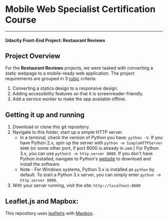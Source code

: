# Mobile Web Specialist Certification Course
---
#### Udacity Front-End Project: Restaurant Reviews

## Project Overview

For the **Restaurant Reviews** projects, we were tasked with converting a static webpage to a mobile-ready web application. The project requirements are grouped in 3 [rubic](https://review.udacity.com/#!/rubrics/1090/view) criteria:

1. Converting a statics design to a responsive design.
2. Adding accessibility features so that it is screenreader-friendly.
3. Add a service worker to make the app available offline.

## Getting it up and running
1. Download or clone this git repository.
2. Navigate to this folder, start up a simple HTTP server.
    * In a terminal, check the version of Python you have: `python -V`. If you have Python 2.x, spin up the server with `python -m SimpleHTTPServer 8000` (or some other port, if port 8000 is already in use.) For Python 3.x, you can use `python3 -m http.server 8000`. If you don't have Python installed, navigate to Python's [website](https://www.python.org/) to download and install the software.
    * Note -  For Windows systems, Python 3.x is installed as `python` by default. To start a Python 3.x server, you can simply enter `python -m http.server 8000`.
2. With your server running, visit the site: `http://localhost:8000`

## Leaflet.js and Mapbox:

This repository uses [leafletjs](https://leafletjs.com/) with [Mapbox](https://www.mapbox.com/).
